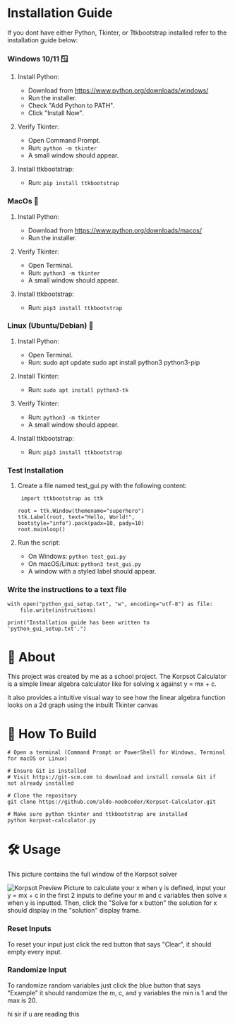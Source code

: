 # Installation Guide
If you dont have either Python, Tkinter, or Ttkbootstrap installed refer to the installation guide below:
### Windows 10/11 🪟
1. Install Python:
   - Download from https://www.python.org/downloads/windows/
   - Run the installer.
   - Check "Add Python to PATH".
   - Click "Install Now".

2. Verify Tkinter:
   - Open Command Prompt.
   - Run: `python -m tkinter`
   - A small window should appear.

3. Install ttkbootstrap:
   - Run: `pip install ttkbootstrap`

### MacOs 🍎

1. Install Python:
   - Download from https://www.python.org/downloads/macos/
   - Run the installer.

2. Verify Tkinter:
   - Open Terminal.
   - Run: `python3 -m tkinter`
   - A small window should appear.

3. Install ttkbootstrap:
   - Run: `pip3 install ttkbootstrap`

### Linux (Ubuntu/Debian) 🐧
1. Install Python:
   - Open Terminal.
   - Run:
				 sudo apt update
			    sudo apt install python3 python3-pip

2. Install Tkinter:
   - Run: `sudo apt install python3-tk`

3. Verify Tkinter:
   - Run: `python3 -m tkinter`
   - A small window should appear.

4. Install ttkbootstrap:
   - Run: `pip3 install ttkbootstrap`

### Test Installation

1. Create a file named test_gui.py with the following content:

		import ttkbootstrap as ttk

	   root = ttk.Window(themename="superhero")
	   ttk.Label(root, text="Hello, World!", bootstyle="info").pack(padx=10, pady=10)
	   root.mainloop()

2. Run the script:
   - On Windows: `python test_gui.py`
   - On macOS/Linux: `python3 test_gui.py`
   - A window with a styled label should appear.


### Write the instructions to a text file

    with open("python_gui_setup.txt", "w", encoding="utf-8") as file:
        file.write(instructions)
    
    print("Installation guide has been written to 'python_gui_setup.txt'.")
  
# 🚀 About
This project was created by me as a school project. The Korpsot Calculator is a simple linear algebra calculator like for solving x against y = mx + c.

It also provides a intuitive visual way to see how the linear algebra function looks on a 
2d graph using the inbuilt Tkinter canvas 

# 📝 How To Build
	# Open a terminal (Command Prompt or PowerShell for Windows, Terminal for macOS or Linux)

    # Ensure Git is installed
    # Visit https://git-scm.com to download and install console Git if 		not already installed

	# Clone the repository
    git clone https://github.com/aldo-noobcoder/Korpsot-Calculator.git
    
    # Make sure python tkinter and ttkbootstrap are installed
    python korpsot-calculator.py
 
# 🛠️ Usage
This picture contains the full window of the Korpsot solver

![Korpsot Preview Picture](https://files.catbox.moe/mrj5ct.png)
to calculate your x when y is defined, input your y = mx + c in the first 2 inputs to define your m and c variables then solve x when y is inputted. Then, click the "Solve for x button" the solution for x should display in the "solution" display frame. 

### Reset Inputs
To reset your input just click the red button that says "Clear", it should empty every input.


### Randomize Input
To randomize random variables just click the blue button that says "Example" it should randomize the m, c, and y variables the min is 1 and the max is 20.

hi sir if u are reading this 
